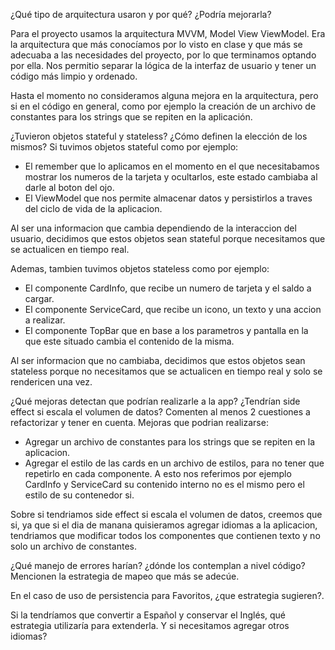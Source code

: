 ¿Qué tipo de arquitectura usaron y por qué? ¿Podría mejorarla?

Para el proyecto usamos la arquitectura MVVM, Model View ViewModel.
Era la arquitectura que más conocíamos por lo visto en clase y que más se adecuaba a las necesidades del proyecto, por lo que terminamos optando por ella.
Nos permitio separar la lógica de la interfaz de usuario y tener un código más limpio y ordenado.

Hasta el momento no consideramos alguna mejora en la arquitectura, pero si en el código en general, como por ejemplo la creación de un archivo de constantes para los strings que se repiten en la aplicación.


¿Tuvieron objetos stateful y stateless? ¿Cómo definen la elección de los mismos?
Si tuvimos objetos stateful como por ejemplo:
- El remember que lo aplicamos en el momento en el que necesitabamos mostrar los numeros de la tarjeta y ocultarlos, este estado cambiaba al darle al boton del ojo.
- El ViewModel que nos permite almacenar datos y persistirlos a traves del ciclo de vida de la aplicacion.

Al ser una informacion que cambia dependiendo de la interaccion del usuario, decidimos que estos objetos sean stateful porque necesitamos que se actualicen en tiempo real.

Ademas, tambien tuvimos objetos stateless como por ejemplo:
- El componente CardInfo, que recibe un numero de tarjeta y el saldo a cargar.
- El componente ServiceCard, que recibe un icono, un texto y una accion a realizar.
- El componente TopBar que en base a los parametros y pantalla en la que este situado cambia el contenido de la misma.

Al ser informacion que no cambiaba, decidimos que estos objetos sean stateless porque no necesitamos que se actualicen en tiempo real y solo se rendericen una vez.


¿Qué mejoras detectan que podrían realizarle a la app? ¿Tendrían side effect si escala el volumen de datos? Comenten al menos 2 cuestiones a refactorizar y tener en cuenta.
Mejoras que podrian realizarse:
 - Agregar un archivo de constantes para los strings que se repiten en la aplicacion.
 - Agregar el estilo de las cards en un archivo de estilos, para no tener que repetirlo en cada componente. 
   A esto nos referimos por ejemplo CardInfo y ServiceCard su contenido interno no es el mismo pero el estilo de su contenedor si.

Sobre si tendriamos side effect si escala el volumen de datos, creemos que si, ya que si el dia de manana quisieramos agregar idiomas a la aplicacion, tendriamos que modificar todos los componentes que contienen texto y no solo un archivo de constantes.

¿Qué manejo de errores harían? ¿dónde los contemplan a nivel código? Mencionen la estrategia de mapeo que más se adecúe.


En el caso de uso de persistencia para Favoritos, ¿que estrategia sugieren?.


Si la tendríamos que convertir a Español y conservar el Inglés, qué estrategia utilizaría para extenderla. Y si necesitamos agregar otros idiomas?
